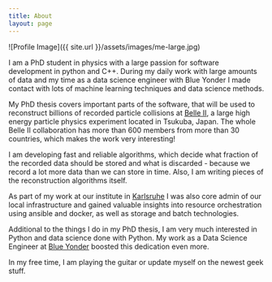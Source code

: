 ```yaml
---
title: About
layout: page
---
```

![Profile Image]({{ site.url }}/assets/images/me-large.jpg)

I am a PhD student in physics with a large passion for software 
development in python and C++. During my daily work with large 
amounts of data and my time as a data science engineer 
with Blue Yonder I made contact with lots of machine
learning techniques and data science methods.

My PhD thesis covers important parts of the 
software, that will be used to reconstruct billions of 
recorded particle collisions at [Belle II](https://www.belle2.org/),
a large high energy particle physics experiment located in 
Tsukuba, Japan. The whole Belle II collaboration has more 
than 600 members from more than 30 countries, which makes
the work very interesting!

I am developing fast and reliable algorithms, which decide
what fraction of the recorded data should be stored and what
is discarded - because we record a lot more data than we 
can store in time. Also, I am writing pieces of the
reconstruction algorithms itself.

As part of my work at our institute in [Karlsruhe](http://www.etp.kit.edu/)
I was also core admin of our local infrastructure and gained
valuable insights into resource orchestration using ansible 
and docker, as well as storage and batch technologies.

Additional to the things I do in my PhD thesis, 
I am very much interested in Python and data science done 
with Python. My work as a Data Science Engineer at [Blue 
Yonder](https://www.blue-yonder.com/de) boosted this dedication even more. 

In my free time, I am playing the guitar or update myself 
on the newest geek stuff.